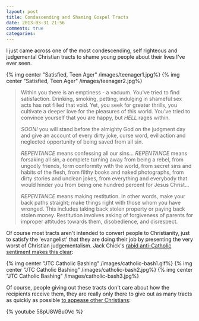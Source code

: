 ```yaml
---
layout: post
title: Condascending and Shaming Gospel Tracts
date: 2013-03-31 21:56
comments: true
categories: 
---
```


I just came across one of the most condescending, self righteous and judgemental Christian tracts to shame young people about their lives I've ever seen.

{% img center "Satisfied, Teen Ager" /images/teenager1.jpg%}
{% img center "Satisfied, Teen Ager" /images/teenager2.jpg%}

> Within you there is an emptiness - a vacuum. You've tried to find satisfaction. Drinking, smoking, petting, indulging in shameful sex acts has not filled that void. Yet, you seek for greater thrills, you cultivate a deeper love for the pleasures of this world. You've tried to convince yourself that you are happy, but *HELL* rages within.
> 
> *SOON!* you will stand before the almighty God on the judgment day and give an account of every dirty joke, curse word, evil action and neglected opportunity of being saved from all sin.
> 
> *REPENTANCE* means confessing all our sins... *REPENTANCE* means forsaking all sin, a complete turning away from being a rebel, from ungodly friends, form conformity with the world, from secret sins and habits of the flesh, from filthy books and naked photographs, from dirty stories and unclean jokes, from everything and everybody that would hinder you from being one hundred percent for Jesus Christ...
> 
> *REPENTANCE* means making restitution. In other words, make your back paths straight; make things right with those whom you have wronged. This includes taking back stolen property or paying back stolen money. Restitution involves asking of forgiveness of parents for improper attitudes towards them, disobedience, and disrespect.

[catholic]:http://www.stufffundieslike.com/2013/02/catholic-bashing/
Of course most tracts aren't intended to convert people to Christianity, just to satisfy the 'evangelist' that they are doing their job by presenting the very worst of Christian judgementalism. Jack Chick's [rabid anti-Catholic sentiment makes this clear][catholic]:

{% img center "JTC Catholic Bashing" /images/catholic-bash1.gif%}
{% img center "JTC Catholic Bashing" /images/catholic-bash2.jpg%}
{% img center "JTC Catholic Bashing" /images/catholic-bash3.jpg%}

[smackdown]:http://www.stufffundieslike.com/2012/11/tract-smack-down/
Of course, people giving out these tracts don't care about how the recipients receive them, they are really only there to give out as many tracts as quickly as possible [to appease other Christians][smackdown]:

{% youtube 58pU8WBu0Vc %}
